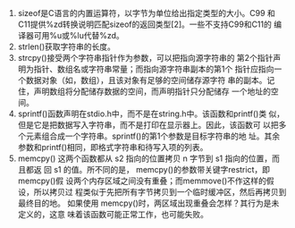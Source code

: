 1. sizeof是C语言的内置运算符，以字节为单位给出指定类型的大小。C99
  和C11提供%zd转换说明匹配sizeof的返回类型[2]。一些不支持C99和C11的
  编译器可用%u或%lu代替%zd。
2. strlen()获取字符串的长度。
3. strcpy()接受两个字符串指针作为参数，可以把指向源字符串的
   第2个指针声明为指针、数组名或字符串常量；而指向源字符串副本的第1个
   指针应指向一个数据对象（如，数组），且该对象有足够的空间储存源字符
   串的副本。记住，声明数组将分配储存数据的空间，而声明指针只分配储存
   一个地址的空间。
4. sprintf()函数声明在stdio.h中，而不是在string.h中。该函数和printf()类
   似，但是它是把数据写入字符串，而不是打印在显示器上。因此，该函数可
   以把多个元素组合成一个字符串。sprintf()的第1个参数是目标字符串的地
   址。其余参数和printf()相同，即格式字符串和待写入项的列表。
5. memcpy() 这两个函数都从 s2 指向的位置拷贝 n 字节到 s1 指向的位置，而且都返
   回 s1 的值。所不同的是， memcpy()的参数带关键字restrict，即memcpy()假
   设两个内存区域之间没有重叠；而memmove()不作这样的假设，所以拷贝过
   程类似于先把所有字节拷贝到一个临时缓冲区，然后再拷贝到最终目的地。
   如果使用 memcpy()时，两区域出现重叠会怎样？其行为是未定义的，这意
   味着该函数可能正常工作，也可能失败。